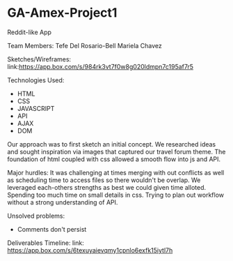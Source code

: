 # GA-Amex-Project1
Reddit-like App

Team Members:
Tefe Del Rosario-Bell
Mariela Chavez

Sketches/Wireframes:
link:https://app.box.com/s/984rk3vt7f0w8g020ldmpn7c195af7r5

Technologies Used:
* HTML
* CSS
* JAVASCRIPT
* API
* AJAX
* DOM

Our approach was to first sketch an initial concept.
We researched ideas and sought inspiration via images that captured our travel forum theme. The foundation of html coupled with css allowed a smooth flow into js and API.

Major hurdles:
It was challenging at times merging with out conflicts as well as
scheduling time to access files so there wouldn't be overlap.
We leveraged each-others strengths as best we could given time alloted.
Spending too much time on small details in css.
Trying to plan out workflow without a strong understanding of API.

Unsolved problems:
* Comments don't persist


Deliverables Timeline:
link: https://app.box.com/s/6texuyaievqmy1cpnlo6exfk15iytl7h
